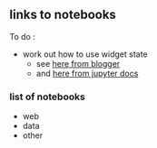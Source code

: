 ## links to notebooks 

To do :
- work out how to use widget state
    - see [here from blogger](https://elc.github.io/posts/embed-interactive-notebooks/)
    - and [here from jupyter docs](https://ipywidgets.readthedocs.io/en/latest/embedding.html)

### list of notebooks

- web 
- data 
- other